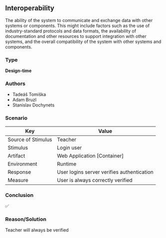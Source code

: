 ## Interoperability

The ability of the system to communicate and exchange data with other systems or components. This might include factors such as the use of industry-standard protocols and data formats, the availability of documentation and other resources to support integration with other systems, and the overall compatibility of the system with other systems and components.

### Type
**Design-time**

### Authors
- Tadeáš Tomiška
- Adam Bruzl
- Stanislav Dochynets

### Scenario

| Key                | Value                                      |
|--------------------|--------------------------------------------|
| Source of Stimulus | Teacher                                    |
| Stimulus           | Login user                                 |
| Artifact           | Web Application [Container]                |
| Environment        | Runtime                                    |
| Response           | User logins server verifies authentication |
| Measure            | User is always correctly verified          |

### Conclusion
✅

### Reason/Solution
Teacher will always be verified